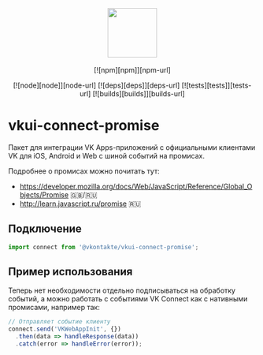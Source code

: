 
<div align="center">
  <a href="https://github.com/VKCOM">
    <img width="100" height="100" src="https://avatars3.githubusercontent.com/u/1478241?s=200&v=4">
  </a>
  <br>
  <br>
  [![npm][npm]][npm-url]

  [![node][node]][node-url]
  [![deps][deps]][deps-url]
  [![tests][tests]][tests-url]
  [![builds][builds]][builds-url]
</div>


# vkui-connect-promise

Пакет для интеграции VK Apps-приложений с официальными клиентами VK для iOS, Android и Web с шиной событий на промисах.

Подробнее о промисах можно почитать тут:
- https://developer.mozilla.org/docs/Web/JavaScript/Reference/Global_Objects/Promise 🇬🇧/🇷🇺
- http://learn.javascript.ru/promise 🇷🇺


## Подключение
```js
import connect from '@vkontakte/vkui-connect-promise';
```

## Пример использования
Теперь нет необходимости отдельно подписываться на обработку событий, а можно работать с событиями VK Connect как с нативными промисами, например так:
```js
// Отправляет событие клиенту
connect.send('VKWebAppInit', {})
  .then(data => handleResponse(data))
  .catch(error => handleError(error));
```